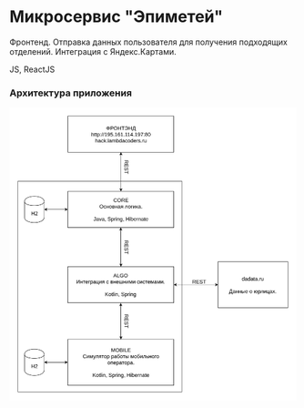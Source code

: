 # Микросервис "Эпиметей"

Фронтенд. Отправка данных пользователя для получения подходящих отделений. Интеграция с Яндекс.Картами.

JS, ReactJS

### Архитектура приложения

![](rosbank.jpg)
